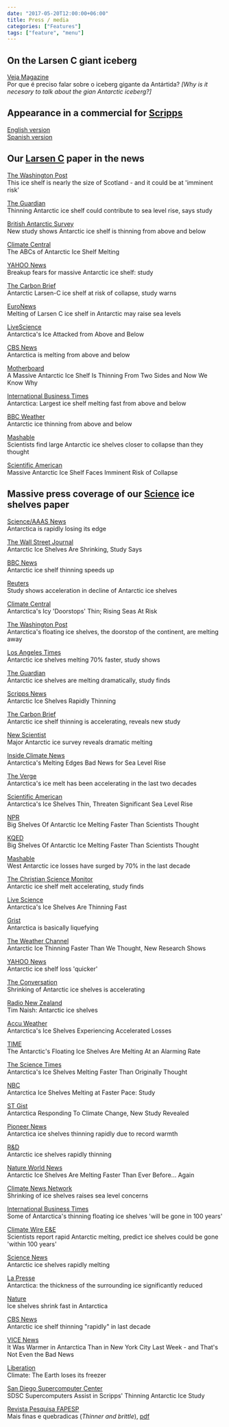 ```yaml
---
date: "2017-05-20T12:00:00+06:00"
title: Press / media
categories: ["Features"]
tags: ["feature", "menu"]
---
```


## On the Larsen C giant iceberg

[Veja Magazine](http://veja.abril.com.br/ciencia/por-que-e-preciso-falar-sobre-o-iceberg-gigante-da-antartida/)  
Por que é preciso falar sobre o iceberg gigante da Antártida? *[Why is it necesary to talk about the gian Antarctic iceberg?]*


## Appearance in a commercial for [Scripps](https://scripps.ucsd.edu/)

[English version](https://www.youtube.com/watch?list=PLHy4NEP75tDnzONfhyLh9GLXI2li43OD7&t=54&v=jN-231KVKNY)  
[Spanish version](https://www.youtube.com/watch?v=DvHXyn6t1lA&list=PLHy4NEP75tDnzONfhyLh9GLXI2li43OD7&index=5)


## Our [Larsen C](http://www.the-cryosphere.net/9/1005/2015/tc-9-1005-2015.html) paper in the news 

[The Washington Post](http://www.washingtonpost.com/news/energy-environment/wp/2015/05/12/this-ice-shelf-is-nearly-the-size-of-scotland-and-scientists-are-worried-about-its-stability/?tid=sm_fb)  
This ice shelf is nearly the size of Scotland - and it could be at 'imminent risk'

[The Guardian](http://www.theguardian.com/environment/2015/may/13/thinning-antarctic-ice-shelf-could-contribute-to-sea-level-rise-says-study)  
Thinning Antarctic ice shelf could contribute to sea level rise, says study

[British Antarctic Survey](http://www.antarctica.ac.uk/press/press_releases/press_release.php?id=2989)  
New study shows Antarctic ice shelf is thinning from above and below

[Climate Central](http://www.climatecentral.org/news/antarctic-ice-shelf-melting-18987)  
The ABCs of Antarctic Ice Shelf Melting

[YAHOO News](http://news.yahoo.com/breakup-fears-massive-antarctic-ice-shelf-study-232941608.html)  
Breakup fears for massive Antarctic ice shelf: study

[The Carbon Brief](http://www.carbonbrief.org/blog/2015/05/antarctic-larsen-c-ice-shelf-at-risk-of-collapse-study-warns/)  
Antarctic Larsen-C ice shelf at risk of collapse, study warns

[EuroNews](http://www.euronews.com/2015/05/14/larsen-c-ice-shelf-in-antarctic-poses-threat-to-the-oceans/)  
Melting of Larsen C ice shelf in Antarctic may raise sea levels

[LiveScience](http://www.livescience.com/50815-antarctice-larsen-c-ice-melting.html)  
Antarctica's Ice Attacked from Above and Below

[CBS News](http://www.cbsnews.com/news/antarctica-is-melting-from-above-and-below/)  
Antarctica is melting from above and below

[Motherboard](http://motherboard.vice.com/read/a-massive-antarctic-ice-shelf-is-thinning-from-two-sides-and-now-we-know-why)  
A Massive Antarctic Ice Shelf Is Thinning From Two Sides and Now We Know Why

[International Business Times](http://www.ibtimes.co.uk/antarctica-largest-ice-shelf-melting-fast-could-worsen-sea-level-rise-1501222)  
Antarctica: Largest ice shelf melting fast from above and below

[BBC Weather](http://www.bbc.co.uk/weather/feeds/32727907)  
Antarctic ice thinning from above and below

[Mashable](http://mashable.com/2015/05/18/antarctica-ice-shelf-collapse/)  
Scientists find large Antarctic ice shelves closer to collapse than they thought

[Scientific American](http://www.scientificamerican.com/article/massive-antarctic-ice-shelf-faces-imminent-risk-of-collapse/)  
Massive Antarctic Ice Shelf Faces Imminent Risk of Collapse


## Massive press coverage of our [Science](http://www.sciencemag.org/content/early/2015/03/25/science.aaa0940) ice shelves paper 

[Science/AAAS News](http://news.sciencemag.org/climate/2015/03/antarctica-rapidly-losing-its-edge)  
Antarctica is rapidly losing its edge

[The Wall Street Journal](http://www.wsj.com/articles/antarctic-ice-shelves-are-shrinking-study-says-1427393023)  
Antarctic Ice Shelves Are Shrinking, Study Says

[BBC News](http://www.bbc.com/news/science-environment-31965454)  
Antarctic ice shelf thinning speeds up

[Reuters](http://uk.reuters.com/article/2015/03/26/us-science-antarctic-idUKKBN0MM2J720150326)  
Study shows acceleration in decline of Antarctic ice shelves

[Climate Central](http://www.climatecentral.org/news/antarctica-ice-thinning-sea-level-rise18815)  
Antarctica's Icy 'Doorstops' Thin; Rising Seas At Risk

[The Washington Post](http://www.washingtonpost.com/news/morning-mix/wp/2015/03/27/antarcticas-floating-ice-shelves-the-doorstop-of-the-continent-may-be-melting-away/)  
Antarctica's floating ice shelves, the doorstop of the continent, are melting away

[Los Angeles Times](http://www.latimes.com/science/sciencenow/la-sci-sn-antarctic-ice-shelves-melting-faster-20150326-story.html)  
Antarctic ice shelves melting 70% faster, study shows

[The Guardian](http://www.theguardian.com/environment/2015/mar/26/collapse-antarcticas-glaciers-ice-melt-sooner-than-thought-scientists-warn)  
Antarctic ice shelves are melting dramatically, study finds

[Scripps News](https://scripps.ucsd.edu/news/antarctic-ice-shelves-rapidly-thinning?hash=eMh064tFrhj7yoOT2AN8e-L52mPYSl8h0SdUL4ZkKdE)  
Antarctic Ice Shelves Rapidly Thinning

[The Carbon Brief](http://www.carbonbrief.org/blog/2015/03/antarctic-ice-shelf-thinning-is-accelerating-reveals-new-study/)  
Antarctic ice shelf thinning is accelerating, reveals new study

[New Scientist](http://www.newscientist.com/article/dn27247-major-antarctic-ice-survey-reveals-dramatic-melting.html#.VRXgEDvF_tK)  
Major Antarctic ice survey reveals dramatic melting

[Inside Climate News](http://insideclimatenews.org/news/26032015/antarcticas-rapidly-melting-edges-bode-ill-sea-level-rise-climate-change-global-warming)  
Antarctica's Melting Edges Bad News for Sea Level Rise

[The Verge](http://www.theverge.com/2015/3/26/8295169/antarctica-ice-melting-faster-study)  
Antarctica's ice melt has been accelerating in the last two decades

[Scientific American](http://www.scientificamerican.com/article/antarctica-s-ice-shelves-thin-threaten-significant-sea-level-rise/)  
Antarctica's Ice Shelves Thin, Threaten Significant Sea Level Rise

[NPR](http://www.npr.org/2015/03/26/395379216/big-shelves-of-antarctic-ice-melting-faster-than-scientists-thought)  
Big Shelves Of Antarctic Ice Melting Faster Than Scientists Thought

[KQED](http://www.kqed.org/news/story/2015/03/26/159020/big_shelves_of_antarctic_ice_melting_faster_than_scientists?source=npr&category=science)  
Big Shelves Of Antarctic Ice Melting Faster Than Scientists Thought

[Mashable](http://mashable.com/2015/03/26/antarctic-ice-melt-increasing/)  
West Antarctic ice losses have surged by 70% in the last decade

[The Christian Science Monitor](http://www.csmonitor.com/Science/2015/0326/Antarctic-ice-shelf-melt-accelerating-study-finds)  
Antarctic ice shelf melt accelerating, study finds

[Live Science](http://www.livescience.com/50282-antarctica-ice-shelves-rapidly-thinning.html)  
Antarctica's Ice Shelves Are Thinning Fast

[Grist](http://grist.org/news/antarctica-is-basically-liquefying/)  
Antarctica is basically liquefying

[The Weather Channel](http://www.weather.com/science/environment/news/antarctic-ice-thinning-faster-than-thought)  
Antarctic Ice Thinning Faster Than We Thought, New Research Shows

[YAHOO News](https://uk.news.yahoo.com/antarctic-ice-shelf-loss-quicker-180425066.html#dpLTkrC)  
Antarctic ice shelf loss 'quicker'

[The Conversation](https://theconversation.com/shrinking-of-antarctic-ice-shelves-is-accelerating-39273)  
Shrinking of Antarctic ice shelves is accelerating

[Radio New Zealand](http://www.radionz.co.nz/national/programmes/saturday/audio/20172781/tim-naish-antarctic-ice-shelves)  
Tim Naish: Antarctic ice shelves

[Accu Weather](http://www.accuweather.com/en/weather-blogs/climatechange/antarctic-ice-shelves-experien/44612817)  
Antarctica's Ice Shelves Experiencing Accelerated Losses

[TIME](http://time.com/3761064/antarctic-ice-shelves-thinning-climate-change/)  
The Antarctic's Floating Ice Shelves Are Melting At an Alarming Rate

[The Science Times](http://www.sciencetimes.com/articles/4941/20150327/antarcticas-ice-shelves-melting-faster-originally-thought.htm)  
Antarctica's Ice Shelves Melting Faster Than Originally Thought

[NBC](http://www.nbcsandiego.com/news/local/Antarctica-Ice-Shelves-Melting-at-Faster-Pace-Study-297742331.html)  
Antarctica Ice Shelves Melting at Faster Pace: Study

[ST Gist](http://stgist.com/2015/03/antarctic-floating-ice-shelves-thinning-research-2409)  
Antarctica Responding To Climate Change, New Study Revealed

[Pioneer News](http://www.piercepioneer.com/antarctica-ice-shelves-thinning-rapidly-due-to-record-warmth/39442)  
Antarctica ice shelves thinning rapidly due to record warmth

[R&D](http://www.rdmag.com/news/2015/03/antarctic-ice-shelves-rapidly-thinning)  
Antarctic ice shelves rapidly thinning

[Nature World News](http://www.natureworldnews.com/articles/13743/20150327/antarctic-ice-shelves-melting-faster-before-again.htm)  
Antarctic Ice Shelves Are Melting Faster Than Ever Before... Again

[Climate News Network](http://www.climatenewsnetwork.net/shrinking-of-ice-shelves-raises-sea-level-concerns/)  
Shrinking of ice shelves raises sea level concerns

[International Business Times](http://www.ibtimes.co.uk/some-antarcticas-thinning-floating-ice-shelves-will-be-gone-100-years-1493733)  
Some of Antarctica's thinning floating ice shelves 'will be gone in 100 years'

[Climate Wire E&E](http://www.eenews.net/climatewire/2015/03/27/stories/1060015892)  
Scientists report rapid Antarctic melting, predict ice shelves could be gone 'within 100 years'

[Science News](https://www.sciencenews.org/article/antarctic-ice-shelves-rapidly-melting)  
Antarctic ice shelves rapidly melting

[La Presse](http://www.lapresse.ca/environnement/dossiers/changements-climatiques/201503/26/01-4855850-antarctique-lepaisseur-des-glaces-alentour-nettement-reduite.php)  
Antarctica: the thickness of the surrounding ice significantly reduced

[Nature](http://www.nature.com/nature/journal/v520/n7545/full/520009d.html)  
Ice shelves shrink fast in Antarctica

[CBS News](http://www.cbsnews.com/news/antarctic-ice-shelf-thinning-rapidly-in-last-decade/)  
Antarctic ice shelf thinning "rapidly" in last decade

[VICE News](https://news.vice.com/article/it-was-warmer-in-antarctica-than-in-new-york-city-last-week-and-thats-not-even-the-bad-news)  
It Was Warmer in Antarctica Than in New York City Last Week - and That's Not Even the Bad News

[Liberation](http://www.liberation.fr/sciences/2015/04/02/la-terre-perd-son-congelateur_1233821)  
Climate: The Earth loses its freezer

[San Diego Supercomputer Center](https://www.sdsc.edu/News%20Items/PR20150420_antarctic_ice.html)  
SDSC Supercomputers Assist in Scripps' Thinning Antarctic Ice Study

[Revista Pesquisa FAPESP](http://revistapesquisa.fapesp.br/2015/06/16/mais-finas-e-quebradicas/)  
Mais finas e quebradicas (*Thinner and brittle*), [pdf](https://www.dropbox.com/s/dg0kdw39e75vvih/062-063_Ant%C3%A1rtica_232.pdf?dl=0)
